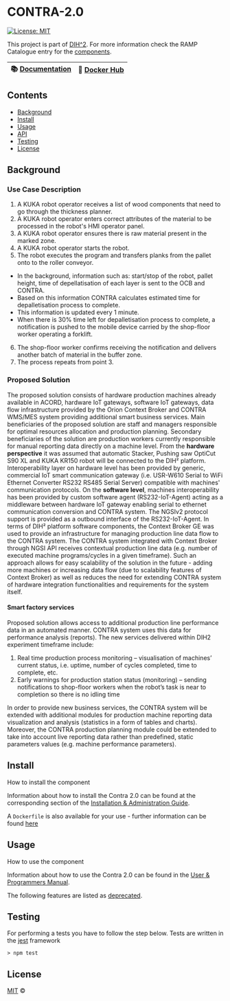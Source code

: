 # CONTRA-2.0

[![License: MIT](https://img.shields.io/github/license/ramp-eu/TTE.project1.svg)](https://opensource.org/licenses/MIT)

This project is part of [DIH^2](http://www.dih-squared.eu/). For more information check the RAMP Catalogue entry for the
[components](https://github.com/xxx).

| :books: [Documentation](https://tte-project1.readthedocs.io/en/latest/) | :whale: [Docker Hub](https://hub.docker.com/r/link-to-docker) |
| --------------------------------------------- | ------------------------------------------------------------- |


## Contents

-   [Background](#background)
-   [Install](#install)
-   [Usage](#usage)
-   [API](#api)
-   [Testing](#testing)
-   [License](#license)

## Background

### Use Case Description  

1. A KUKA robot operator receives a list of wood components that need to go through the thickness planner.
2. A KUKA robot operator enters correct attributes of the material to be processed in the robot's HMI operator panel.
3. A KUKA robot operator ensures there is raw material present in the marked zone.
4. A KUKA robot operator starts the robot. 
5. The robot executes the program and transfers planks from the pallet onto to the roller conveyor. 
* In the background, information such as: start/stop of the robot, pallet height, time of depellatisation of each layer is sent to the OCB and CONTRA.
* Based on this information CONTRA calculates estimated time for depalletisation process to complete.
* This information is updated every 1 minute.
* When there is 30% time left for depalletisation process to complete, a notification is pushed to the mobile device carried by the shop-floor worker operating a forklift.
6. The shop-floor worker confirms receiving the notification and delivers another batch of material in the buffer zone.
7. The process repeats from point 3.

### Proposed Solution

The proposed solution consists of hardware production machines already available in ACORD, hardware IoT
gateways, software IoT gateways, data flow infrastructure provided by the Orion Context Broker and CONTRA
WMS/MES system providing additional smart business services. Main beneficiaries of the proposed solution are
staff and managers responsible for optimal resources allocation and production planning. Secondary
beneficiaries of the solution are production workers currently responsible for manual reporting data directly on a
machine level.
From the **hardware perspective** it was assumed that automatic Stacker, Pushing saw OptiCut S90 XL and KUKA KR150 robot will be connected to the DIH² platform. Interoperability layer on hardware level has been provided by generic, commercial IoT smart communication gateway (i.e. USR-W610 Serial to WiFi Ethernet Converter RS232 RS485 Serial Server) compatible with machines' communication protocols.
On the **software level**, machines interoperability has been provided by custom software agent (RS232-IoT-Agent) acting as a middleware between hardware IoT gateway enabling serial to ethernet communication conversion and CONTRA system.  The NGSIv2 protocol support is provided as a outbound interface of the RS232-IoT-Agent.
In terms of DIH² platform software components, the Context Broker GE was used to provide an infrastructure for managing production line data flow to the CONTRA system. The CONTRA system integrated with Context Broker through NGSI API receives contextual production line data (e.g. number of executed machine programs/cycles in a given timeframe). Such an approach allows for easy scalability of the solution in the future - adding more machines or increasing data flow (due to scalability features of Context Broker) as well as reduces the need for extending CONTRA system of hardware integration functionalities and requirements for the system itself.

#### Smart factory services

Proposed solution allows access to additional production line performance data in an automated manner.
CONTRA system uses this data for performance analysis (reports). The new services delivered within DIH2 experiment timeframe include:
1. Real time production process monitoring – visualisation of machines’ current status, i.e. uptime, number of cycles completed, time to complete, etc.
2. Early warnings for production station status (monitoring) – sending notifications to shop-floor workers when the robot’s task is near to completion so there is no idling time  

In order to provide new business services, the CONTRA system will be extended with additional modules for
production machine reporting data visualization and analysis (statistics in a form of tables and charts). Moreover,
the CONTRA production planning module could be extended to take into account live reporting data rather than
predefined, static parameters values (e.g. machine performance parameters).
## Install

How to install the component

Information about how to install the Contra 2.0 can be found at the corresponding section of the
[Installation & Administration Guide](docs/installationguide.md).

A `Dockerfile` is also available for your use - further information can be found [here](docker/README.md)


## Usage

How to use the component

Information about how to use the Contra 2.0 can be found in the [User & Programmers Manual](docs/usermanual.md).

The following features are listed as [deprecated](docs/deprecated.md).

## Testing

For performing a tests you have to follow the step below. Tests are written in the [jest](https://jestjs.io) framework
```text
> npm test
```

## License

[MIT](LICENSE) © <TTE>
